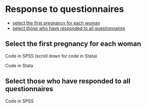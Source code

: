 # Response to questionnaires

- [select the first pregnancy for each woman](##select-the-first-pregnancy-for-each-woman)
- [select those who have responded to all questionnaires](##-select-those-who-have-responded-to-all-questionnaires)
  
## Select the first pregnancy for each woman

Code in SPSS (scroll down for code in Stata)

Code in Stata

## Select those who have responded to all questionnaires
Code in SPSS
